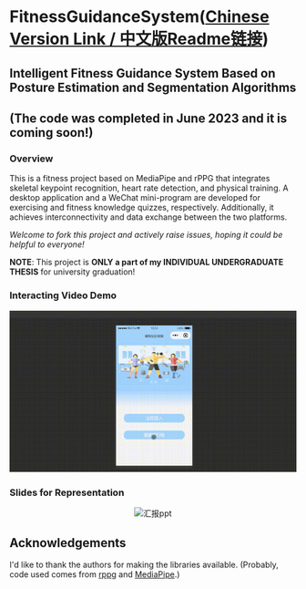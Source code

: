 # FitnessGuidanceSystem([Chinese Version Link / 中文版Readme链接](https://github.com/xiangwentao666/FitnessGuidanceSystem/blob/main/README_Chinese.md))
## Intelligent Fitness Guidance System Based on Posture Estimation and Segmentation Algorithms
## (The code was completed in June 2023 and it is coming soon!)
### Overview
This is a fitness project based on MediaPipe and rPPG that integrates skeletal keypoint recognition, heart rate detection, and physical training. A desktop application and a WeChat mini-program are developed for exercising and fitness knowledge quizzes, respectively. Additionally, it achieves interconnectivity and data exchange between the two platforms.

*Welcome to fork this project and actively raise issues, hoping it could be helpful to everyone!*

**NOTE**: This project is **ONLY a part of my INDIVIDUAL UNDERGRADUATE THESIS** for university graduation!

### Interacting Video Demo

<center>
  
  ![demo](./demo.gif)

</center>

### Slides for Representation
<center>
  
  ![汇报ppt](./ppt.gif)
  
  </center>

## Acknowledgements
I'd like to thank the authors for making the libraries available.
(Probably, code used comes from [rppg](https://github.com/cx1628555321/rPPG) and [MediaPipe](https://github.com/google/mediapipe).)

